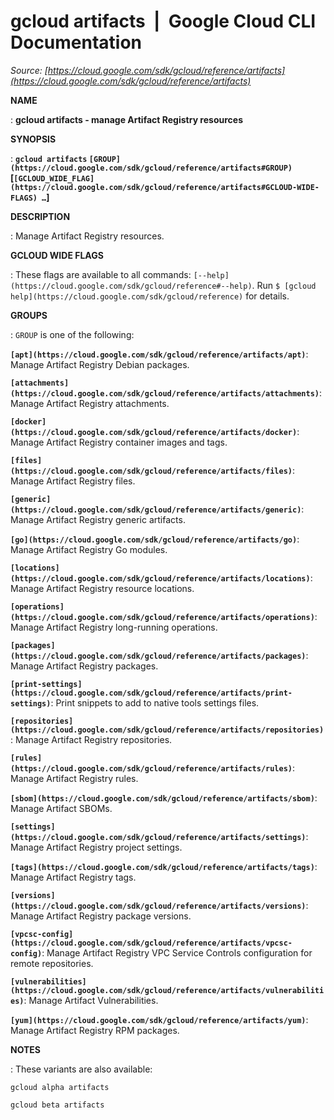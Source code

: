 # gcloud artifacts  |  Google Cloud CLI Documentation

*Source: [https://cloud.google.com/sdk/gcloud/reference/artifacts](https://cloud.google.com/sdk/gcloud/reference/artifacts)*

**NAME**

: **gcloud artifacts - manage Artifact Registry resources**

**SYNOPSIS**

: **`gcloud artifacts` `[GROUP](https://cloud.google.com/sdk/gcloud/reference/artifacts#GROUP)` [`[GCLOUD_WIDE_FLAG](https://cloud.google.com/sdk/gcloud/reference/artifacts#GCLOUD-WIDE-FLAGS) …`]**

**DESCRIPTION**

: Manage Artifact Registry resources.

**GCLOUD WIDE FLAGS**

: These flags are available to all commands: `[--help](https://cloud.google.com/sdk/gcloud/reference#--help)`.
Run `$ [gcloud help](https://cloud.google.com/sdk/gcloud/reference)` for details.

**GROUPS**

: ``GROUP`` is one of the following:

**`[apt](https://cloud.google.com/sdk/gcloud/reference/artifacts/apt)`**:
Manage Artifact Registry Debian packages.

**`[attachments](https://cloud.google.com/sdk/gcloud/reference/artifacts/attachments)`**:
Manage Artifact Registry attachments.

**`[docker](https://cloud.google.com/sdk/gcloud/reference/artifacts/docker)`**:
Manage Artifact Registry container images and tags.

**`[files](https://cloud.google.com/sdk/gcloud/reference/artifacts/files)`**:
Manage Artifact Registry files.

**`[generic](https://cloud.google.com/sdk/gcloud/reference/artifacts/generic)`**:
Manage Artifact Registry generic artifacts.

**`[go](https://cloud.google.com/sdk/gcloud/reference/artifacts/go)`**:
Manage Artifact Registry Go modules.

**`[locations](https://cloud.google.com/sdk/gcloud/reference/artifacts/locations)`**:
Manage Artifact Registry resource locations.

**`[operations](https://cloud.google.com/sdk/gcloud/reference/artifacts/operations)`**:
Manage Artifact Registry long-running operations.

**`[packages](https://cloud.google.com/sdk/gcloud/reference/artifacts/packages)`**:
Manage Artifact Registry packages.

**`[print-settings](https://cloud.google.com/sdk/gcloud/reference/artifacts/print-settings)`**:
Print snippets to add to native tools settings files.

**`[repositories](https://cloud.google.com/sdk/gcloud/reference/artifacts/repositories)`**:
Manage Artifact Registry repositories.

**`[rules](https://cloud.google.com/sdk/gcloud/reference/artifacts/rules)`**:
Manage Artifact Registry rules.

**`[sbom](https://cloud.google.com/sdk/gcloud/reference/artifacts/sbom)`**:
Manage Artifact SBOMs.

**`[settings](https://cloud.google.com/sdk/gcloud/reference/artifacts/settings)`**:
Manage Artifact Registry project settings.

**`[tags](https://cloud.google.com/sdk/gcloud/reference/artifacts/tags)`**:
Manage Artifact Registry tags.

**`[versions](https://cloud.google.com/sdk/gcloud/reference/artifacts/versions)`**:
Manage Artifact Registry package versions.

**`[vpcsc-config](https://cloud.google.com/sdk/gcloud/reference/artifacts/vpcsc-config)`**:
Manage Artifact Registry VPC Service Controls configuration for remote
repositories.

**`[vulnerabilities](https://cloud.google.com/sdk/gcloud/reference/artifacts/vulnerabilities)`**:
Manage Artifact Vulnerabilities.

**`[yum](https://cloud.google.com/sdk/gcloud/reference/artifacts/yum)`**:
Manage Artifact Registry RPM packages.

**NOTES**

: These variants are also available:

```
gcloud alpha artifacts
```

```
gcloud beta artifacts
```